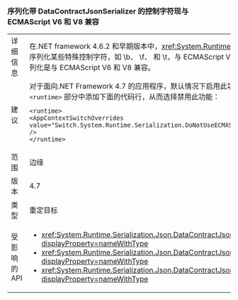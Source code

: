 ### <a name="serialization-of-control-characters-with-datacontractjsonserializer-is-now-compatible-with-ecmascript-v6-and-v8"></a>序列化带 DataContractJsonSerializer 的控制字符现与 ECMAScript V6 和 V8 兼容

|   |   |
|---|---|
|详细信息|在.NET framework 4.6.2 和早期版本中，<xref:System.Runtime.Serialization.Json.DataContractJsonSerializer?displayProperty=name>未序列化某些特殊控制字符，如 \b、 \f、 和 \t，与 ECMAScript V6 和 V8 标准兼容的方式。 从.NET Framework 4.7 开始，这些控件字符的序列化是与 ECMAScript V6 和 V8 兼容。|
|建议|对于面向.NET Framework 4.7 的应用程序，默认情况下启用此功能。 如果不需要此行为，可以在 app.config 或 web.config 文件的 <code>&lt;runtime&gt;</code> 部分中添加下面的代码行，从而选择禁用此功能：<pre><code class="language-xml">&lt;runtime&gt;&#13;&#10;&lt;AppContextSwitchOverrides value=&quot;Switch.System.Runtime.Serialization.DoNotUseECMAScriptV6EscapeControlCharacter=false&quot; /&gt;&#13;&#10;&lt;/runtime&gt;&#13;&#10;</code></pre>|
|范围|边缘|
|版本|4.7|
|类型|重定目标|
|受影响的 API|<ul><li><xref:System.Runtime.Serialization.Json.DataContractJsonSerializer.WriteObject(System.IO.Stream,System.Object)?displayProperty=nameWithType></li><li><xref:System.Runtime.Serialization.Json.DataContractJsonSerializer.WriteObject(System.Xml.XmlDictionaryWriter,System.Object)?displayProperty=nameWithType></li><li><xref:System.Runtime.Serialization.Json.DataContractJsonSerializer.WriteObject(System.Xml.XmlWriter,System.Object)?displayProperty=nameWithType></li></ul>|

